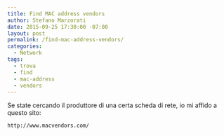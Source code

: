 ```yaml
---
title: Find MAC address vendors
author: Stefano Marzorati
date: 2015-09-25 17:30:00 -07:00
layout: post
permalink: /find-mac-address-vendors/
categories:
  - Network
tags:
  - trova
  - find
  - mac-address
  - vendors
---
```

Se state cercando il produttore di una certa scheda di rete, io mi affido a questo sito:   
	
	http://www.macvendors.com/